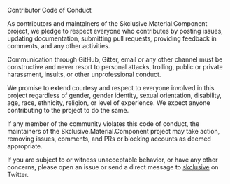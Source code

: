 Contributor Code of Conduct

As contributors and maintainers of the Skclusive.Material.Component project, we pledge to respect everyone who contributes by posting issues, updating documentation, submitting pull requests, providing feedback in comments, and any other activities.

Communication through GitHub, Gitter, email or any other channel must be constructive and never resort to personal attacks, trolling, public or private harassment, insults, or other unprofessional conduct.

We promise to extend courtesy and respect to everyone involved in this project regardless of gender, gender identity, sexual orientation, disability, age, race, ethnicity, religion, or level of experience. We expect anyone contributing to the project to do the same.

If any member of the community violates this code of conduct, the maintainers of the Skclusive.Material.Component project may take action, removing issues, comments, and PRs or blocking accounts as deemed appropriate.

If you are subject to or witness unacceptable behavior, or have any other concerns, please open an issue or send a direct message to [skclusive](https://twitter.com/skclusive) on Twitter.